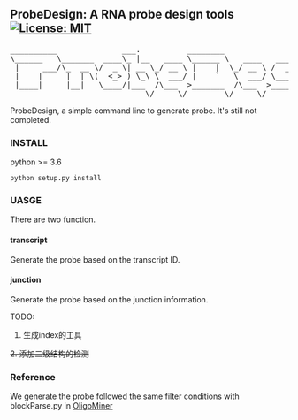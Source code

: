 ## ProbeDesign: A RNA probe design tools [![License: MIT](https://img.shields.io/badge/License-MIT-green.svg)](https://opensource.org/licenses/MIT)
<pre>
__________              ___.          ________                .__               
\______   \_______  ____\_ |__   ____ \______ \   ____   _____|__| ____   ____  
 |     ___/\_  __ \/  _ \| __ \_/ __ \ |    |  \_/ __ \ /  ___/  |/ ___\ /    \ 
 |    |     |  | \(  <_> ) \_\ \  ___/ |    `   \  ___/ \___ \|  / /_/  >   |  \
 |____|     |__|   \____/|___  /\___  >_______  /\___  >____  >__\___  /|___|  /
                             \/     \/        \/     \/     \/  /_____/      \/ 
</pre>


ProbeDesign, a simple command line to generate probe. It's  ~~still not~~  completed.


### INSTALL
python >= 3.6
```shell
python setup.py install
```
### UASGE
There are two function.

#### transcript

Generate the probe based on the transcript ID.

#### junction

Generate the probe based on the junction information.


TODO:
1. 生成index的工具

~~2. 添加二级结构的检测~~

### Reference
We generate the probe followed the same filter conditions with blockParse.py in [OligoMiner](https://github.com/brianbeliveau/OligoMiner)
